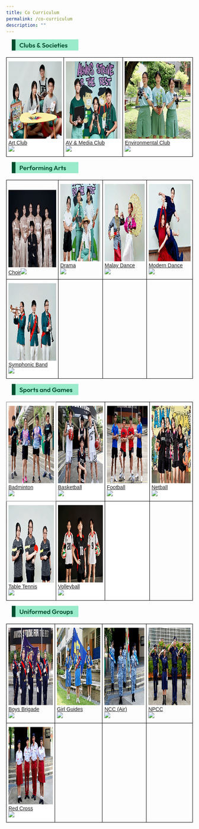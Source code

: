 ```yaml
---
title: Co Curriculum
permalink: /co-curriculum
description: ""
---
```

<img src="/images/title_Clubs%20&%20Societies.jpg" style="width:180px;height:30px;margin-left:15px;" align = "left">
<br>
<br>
<style type="text/css">
.tg  {border-collapse:collapse;border-spacing:0;}
.tg td{border-color:black;border-style:solid;border-width:1px;font-family:Arial, sans-serif;font-size:14px;
  overflow:hidden;padding:10px 5px;word-break:normal;}
.tg th{border-color:black;border-style:solid;border-width:1px;font-family:Arial, sans-serif;font-size:14px;
  font-weight:normal;overflow:hidden;padding:10px 5px;word-break:normal;}
.tg .tg-hwgp{background-color:#FFF;color:#004D2E;text-align:left;vertical-align:bottom}
</style>
<table class="tg">
<thead>
  <tr>
    <td class="tg-hwgp"><img src="/images/tn_artclub.png" alt="Art Club" width="290" height="208"><br><span style="font-weight:600;text-decoration:none;color:#004D2E;background-color:transparent"></span><a href="/co-curriculum/clubs-n-societies/art-club"><span style="text-decoration:none;color:inherit;background-color:transparent">Art Club</span></a><br><img src="https://angmokiosec.moe.edu.sg/pix/spacer.gif"></td>
    <td class="tg-hwgp"><img src="/images/tn_av.png" alt="AV & Media Club" width="290" height="208"><br><span style="font-weight:600;text-decoration:none;color:#004D2E;background-color:transparent"></span><a href="https://angmokiosec.moe.edu.sg/co-curriculum/clubs-n-societies/av-club-and-media-club"><span style="text-decoration:none;color:inherit;background-color:transparent">AV &amp; Media Club</span></a><br><img src="https://angmokiosec.moe.edu.sg/pix/spacer.gif"></td>
    <td class="tg-hwgp"><img src="/images/tn_Environmental%20Club.png" alt="Environmental Club" width="290" height="208"><br><span style="font-weight:600;text-decoration:none;color:#004D2E;background-color:transparent"></span><a href="/co-curriculum/clubs-n-societies/environmental-club"><span style="text-decoration:none;color:inherit;background-color:transparent">Environmental Club</span></a><br><img src="https://angmokiosec.moe.edu.sg/pix/spacer.gif"></td>
  </tr>
</thead>
</table>


<img src="/images/title_Performing%20Arts.jpg" style="width:180px;height:30px;margin-left:15px;" align = "left">
<br>
<br>

<style type="text/css">
.tg  {border-collapse:collapse;border-spacing:0;}
.tg td{border-color:black;border-style:solid;border-width:1px;font-family:Arial, sans-serif;font-size:14px;
  overflow:hidden;padding:10px 5px;word-break:normal;}
.tg th{border-color:black;border-style:solid;border-width:1px;font-family:Arial, sans-serif;font-size:14px;
  font-weight:normal;overflow:hidden;padding:10px 5px;word-break:normal;}
.tg .tg-dxyu{color:#004D2E;text-align:left;vertical-align:bottom}
.tg .tg-hwgp{background-color:#FFF;color:#004D2E;text-align:left;vertical-align:bottom}
.tg .tg-0lax{text-align:left;vertical-align:top}
</style>
<table class="tg">
<thead>
  <tr>
    <th class="tg-dxyu"><img src="/images/tn_Choir.png" alt="Choir" width="290" height="208"><br><span style="font-weight:600;text-decoration:none;color:#004D2E;background-color:transparent"></span><a href="https://angmokiosec.moe.edu.sg/co-curriculum/performing-arts/choir">Choir<span style="text-decoration:none;color:#FFF;background-color:transparent"></span></a><img src="https://angmokiosec.moe.edu.sg/pix/spacer.gif"></th>
    <th class="tg-dxyu"><img src="/images/tn_drama.png" alt="Drama" width="290" height="208"><br><span style="font-weight:600;text-decoration:none;color:#004D2E;background-color:transparent"></span><a href="https://angmokiosec.moe.edu.sg/co-curriculum/performing-arts/drama"><span style="text-decoration:none;color:inherit;background-color:transparent">Drama</span></a><br><img src="https://angmokiosec.moe.edu.sg/pix/spacer.gif"></th>
    <th class="tg-dxyu"><img src="/images/tn_Malay%20Dance.png" alt="Malay Dance" width="290" height="208"><br><span style="font-weight:600;text-decoration:none;color:#004D2E;background-color:transparent"></span><a href="https://angmokiosec.moe.edu.sg/co-curriculum/performing-arts/malay-dance"><span style="text-decoration:none;color:inherit;background-color:transparent">Malay Dance</span></a><br><img src="https://angmokiosec.moe.edu.sg/pix/spacer.gif"></th>
    <th class="tg-dxyu"><img src="/images/tn_Modern%20Dance.png" alt="Modern Dance" width="290" height="208"><br><span style="font-weight:600;text-decoration:none;color:#004D2E;background-color:transparent"></span><a href="https://angmokiosec.moe.edu.sg/co-curriculum/performing-arts/modern-dance"><span style="text-decoration:none;color:inherit;background-color:transparent">Modern Dance</span></a><br><img src="https://angmokiosec.moe.edu.sg/pix/spacer.gif"></th>
  </tr>
</thead>
<tbody>
  <tr>
    <td class="tg-hwgp"><img src="/images/tn_Symphonic%20Band.png" alt="Symphonic Band" width="290" height="208"><br><span style="font-weight:600;text-decoration:none;color:#004D2E;background-color:transparent"></span><a href="https://angmokiosec.moe.edu.sg/co-curriculum/performing-arts/symphonic-band"><span style="text-decoration:none;color:inherit;background-color:transparent">Symphonic Band</span></a><br><img src="https://angmokiosec.moe.edu.sg/pix/spacer.gif"></td>
    <td class="tg-0lax"></td>
    <td class="tg-0lax"></td>
    <td class="tg-0lax"></td>
  </tr>
</tbody>
</table>

<img src="/images/title_Sports%20and%20Games.jpg" style="width:180px;height:30px;margin-left:15px;" align = "left">
<br>
<br>
<style type="text/css">
.tg  {border-collapse:collapse;border-spacing:0;}
.tg td{border-color:black;border-style:solid;border-width:1px;font-family:Arial, sans-serif;font-size:14px;
  overflow:hidden;padding:10px 5px;word-break:normal;}
.tg th{border-color:black;border-style:solid;border-width:1px;font-family:Arial, sans-serif;font-size:14px;
  font-weight:normal;overflow:hidden;padding:10px 5px;word-break:normal;}
.tg .tg-8jls{background-color:#FFF;border-color:inherit;color:#004D2E;text-align:left;vertical-align:bottom}
.tg .tg-nlyn{background-color:#FFF;color:#004D2E;text-align:left;vertical-align:top}
.tg .tg-hwgp{background-color:#FFF;color:#004D2E;text-align:left;vertical-align:bottom}
.tg .tg-0lax{text-align:left;vertical-align:top}
</style>
<table class="tg">
<thead>
  <tr>
    <th class="tg-8jls"><img src="/images/tn_badminton.png" alt="Badminton" width="290" height="208"><br><span style="font-weight:600;text-decoration:none;color:#004D2E;background-color:transparent"></span><a href="https://angmokiosec.moe.edu.sg/co-curriculum/sports-and-games/badminton"><span style="text-decoration:none;color:inherit;background-color:transparent">Badminton</span></a><br><img src="https://angmokiosec.moe.edu.sg/pix/spacer.gif"></th>
    <th class="tg-hwgp"><img src="/images/tn_basketball.png" alt="Basketball" width="290" height="208"><br><span style="font-weight:600;text-decoration:none;color:#004D2E;background-color:transparent"></span><a href="https://angmokiosec.moe.edu.sg/co-curriculum/sports-and-games/basketball"><span style="text-decoration:none;color:inherit;background-color:transparent">Basketball</span></a><br><img src="https://angmokiosec.moe.edu.sg/pix/spacer.gif"></th>
    <th class="tg-hwgp"><img src="/images/tn_Football.png" alt="Football" width="290" height="208"><br><span style="font-weight:600;text-decoration:none;color:#004D2E;background-color:transparent"></span><a href="https://angmokiosec.moe.edu.sg/co-curriculum/sports-and-games/football"><span style="text-decoration:none;color:inherit;background-color:transparent">Football</span></a><br><img src="https://angmokiosec.moe.edu.sg/pix/spacer.gif"></th>
    <th class="tg-hwgp"><img src="/images/tn_netball.png" alt="Netball" width="290" height="208"><br><span style="font-weight:600;text-decoration:none;color:#004D2E;background-color:transparent"></span><a href="https://angmokiosec.moe.edu.sg/co-curriculum/sports-and-games/netball"><span style="text-decoration:none;color:inherit;background-color:transparent">Netball</span></a><br><img src="https://angmokiosec.moe.edu.sg/pix/spacer.gif"></th>
  </tr>
</thead>
<tbody>
  <tr>
    <td class="tg-hwgp"><img src="/images/tn_Table%20Tennis.png" alt="Table Tennis" width="290" height="208"><br><span style="font-weight:600;text-decoration:none;color:#004D2E;background-color:transparent"></span><a href="https://angmokiosec.moe.edu.sg/co-curriculum/sports-and-games/table-tennis"><span style="text-decoration:none;color:inherit;background-color:transparent">Table Tennis</span></a><br><img src="https://angmokiosec.moe.edu.sg/pix/spacer.gif"></td>
    <td class="tg-hwgp"><img src="/images/tn_Volleyball.png" alt="Volleyball" width="290" height="208"><br><span style="font-weight:600;text-decoration:none;color:#004D2E;background-color:transparent"></span><a href="https://angmokiosec.moe.edu.sg/co-curriculum/sports-and-games/volleyball"><span style="text-decoration:none;color:inherit;background-color:transparent">Volleyball</span></a><br><img src="https://angmokiosec.moe.edu.sg/pix/spacer.gif"></td>
    <td class="tg-nlyn"> </td>
    <td class="tg-0lax"></td>
  </tr>
</tbody>
</table>

<img src="/images/title_Uniformed%20Groups.png" style="width:180px;height:30px;margin-left:15px;" align = "left">
<br>
<br>
<style type="text/css">
.tg  {border-collapse:collapse;border-spacing:0;}
.tg td{border-color:black;border-style:solid;border-width:1px;font-family:Arial, sans-serif;font-size:14px;
  overflow:hidden;padding:10px 5px;word-break:normal;}
.tg th{border-color:black;border-style:solid;border-width:1px;font-family:Arial, sans-serif;font-size:14px;
  font-weight:normal;overflow:hidden;padding:10px 5px;word-break:normal;}
.tg .tg-dxyu{color:#004D2E;text-align:left;vertical-align:bottom}
.tg .tg-hwgp{background-color:#FFF;color:#004D2E;text-align:left;vertical-align:bottom}
.tg .tg-0lax{text-align:left;vertical-align:top}
</style>
<table class="tg">
<thead>
  <tr>
    <th class="tg-dxyu"><img src="/images/tn_Boys%20Brigade.png" alt="Boys Brigade" width="290" height="208"><br><span style="font-weight:600;text-decoration:none;color:#004D2E;background-color:transparent"></span><a href="https://angmokiosec.moe.edu.sg/co-curriculum/uniformed-groups/boys-brigade"><span style="text-decoration:none;color:inherit;background-color:transparent">Boys Brigade</span></a><br><img src="https://angmokiosec.moe.edu.sg/pix/spacer.gif"></th>
    <th class="tg-dxyu"><img src="/images/tn_Girl%20Guides.png" alt="Girl Guides" width="290" height="208"><br><span style="font-weight:600;text-decoration:none;color:#004D2E;background-color:transparent"></span><a href="https://angmokiosec.moe.edu.sg/co-curriculum/uniformed-groups/girl-guides"><span style="text-decoration:none;color:inherit;background-color:transparent">Girl Guides</span></a><br><img src="https://angmokiosec.moe.edu.sg/pix/spacer.gif"></th>
    <th class="tg-dxyu"><img src="/images/tn_NCC(Air).png" alt="NCC (Air)" width="290" height="208"><br><span style="font-weight:600;text-decoration:none;color:#004D2E;background-color:transparent"></span><a href="https://angmokiosec.moe.edu.sg/co-curriculum/uniformed-groups/ncc-air"><span style="text-decoration:none;color:inherit;background-color:transparent">NCC (Air)</span></a><br><img src="https://angmokiosec.moe.edu.sg/pix/spacer.gif"></th>
    <th class="tg-dxyu"><img src="/images/tn_NpCC.png" alt="NPCC" width="290" height="208"><br><span style="font-weight:600;text-decoration:none;color:#004D2E;background-color:transparent"></span><a href="https://angmokiosec.moe.edu.sg/co-curriculum/uniformed-groups/npcc"><span style="text-decoration:none;color:inherit;background-color:transparent">NPCC</span></a><br><img src="https://angmokiosec.moe.edu.sg/pix/spacer.gif"></th>
  </tr>
</thead>
<tbody>
  <tr>
    <td class="tg-hwgp"><img src="/images/tn_Red%20Cross.png" alt="Red Cross" width="290" height="208"><br><span style="font-weight:600;text-decoration:none;color:#004D2E;background-color:transparent"></span><a href="https://angmokiosec.moe.edu.sg/co-curriculum/uniformed-groups/red-cross"><span style="text-decoration:none;color:inherit;background-color:transparent">Red Cross</span></a><br><img src="https://angmokiosec.moe.edu.sg/pix/spacer.gif"></td>
    <td class="tg-0lax"></td>
    <td class="tg-0lax"></td>
    <td class="tg-0lax"></td>
  </tr>
</tbody>
</table>